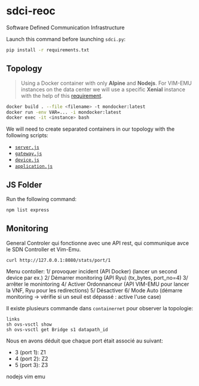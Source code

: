 # sdci-reoc
Software Defined Communication Infrastructure

Launch this command before launching `sdci.py`:
```bash
pip install -r requirements.txt
```

## Topology

> Using a Docker container with only **Alpine** and **Nodejs**.
> For VIM-EMU instances on the data center we will use a specific **Xenial** instance with the help of this [requirement](https://github.com/containernet/vim-emu/wiki/Container-Requirements).

```bash
docker build . --file <filename> -t mondocker:latest
docker run -env VAR=... -i mondocker:latest
docker exec -it <instance> bash
```

We will need to create separated containers in our topology with the following scripts:
- [`server.js`](https://homepages.laas.fr/smedjiah/tmp/mw/server.js)
- [`gateway.js`](https://homepages.laas.fr/smedjiah/tmp/mw/gateway.js)
- [`device.js`](https://homepages.laas.fr/smedjiah/tmp/mw/device.js)
- [`application.js`](https://homepages.laas.fr/smedjiah/tmp/mw/application.js)

## JS Folder

Run the following command:
```bash
npm list express
```

## Monitoring

General Controler qui fonctionne avec une API rest, qui communique avce le SDN Controller et Vim-Emu. 

```
curl http://127.0.0.1:8080/stats/port/1
```

Menu contoller: 
    1/ provoquer incident (API Docker) (lancer un second device par ex.)
    2/ Démarrer monitoring (API Ryu) (tx_bytes, port_no=4)
    3/ arrêter le monintoring
    4/ Activer Ordonnanceur (API VIM-EMU pour lancer la VNF, Ryu pour les redirections)
    5/ Désactiver
    6/ Mode Auto (démarre monitoring -> vérifie si un seuil est dépassé : active l'use case)

Il existe plusieurs commande dans `containernet` pour observer la topologie:
```
links
sh ovs-vsctl show
sh ovs-vsctl get Bridge s1 datapath_id
```

Nous en avons déduit que chaque port était associé au suivant: 
- 3 (port 1): Z1
- 4 (port 2): Z2
- 5 (port 3): Z3

nodejs
vim emu
